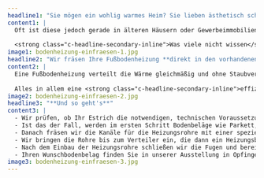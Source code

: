 ```yaml
---
headline1: "Sie mögen ein wohlig warmes Heim? Sie lieben ästhetisch schöne Räume ohne störende Elemente? Dann sollten Sie über eine **Fußbodenheizung** nachdenken."
content1: |
  Oft ist diese jedoch gerade in älteren Häusern oder Gewerbeimmobilien nicht vorhanden. <strong class="c-headline-secondary-inline">Was tun?</strong>
  
  <strong class="c-headline-secondary-inline">Was viele nicht wissen</strong>: ein nachträglicher Einbau muss nicht aufwändig sein. Und er ist auch nicht unbedingt mit einem Bodenaufbau verbunden, der Änderungen an Türen und Zargen mit sich bringt.
image1: bodenheizung-einfraesen-1.jpg
headline2: "Wir fräsen Ihre Fußbodenheizung **direkt in den vorhandenen Estrich** und machen Ihren Boden so zum Wohlfühlbereich."
content2: |
  Eine Fußbodenheizung verteilt die Wärme gleichmäßig und ohne Staubverwirbelungen - Allergiker können aufatmen. Zudem braucht sie aufgrund der großen Raumfläche eine geringere Vorlauftemperatur als Heizkörper, verteilt die Wärme damit effizienter und reduziert die Kosten für den Betrieb der Heizung. Und nicht zuletzt setzt sie Ihren Raumgestaltungsideen keine Grenzen - den Platz der Heizkörper können Sie für Schöneres verplanen.
  
  Alles in allem eine <strong class="c-headline-secondary-inline">effiziente</strong> und <strong class="c-headline-secondary-inline">nachhaltige Lösung</strong>, die Ressourcen schont.
image2: bodenheizung-einfraesen-2.jpg
headline3: "**Und so geht's**"
content3: |
  - Wir prüfen, ob Ihr Estrich die notwendigen, technischen Voraussetzungen (Mindestdicke 4 cm) erfüllt.
  - Ist das der Fall, werden im ersten Schritt Bodenbeläge wie Parkett, Laminat oder Fliesen entfernt.
  - Danach fräsen wir die Kanäle für die Heizungsrohre mit einer speziellen Maschine in den Estrich ein. Durch die verwendete Technik erfolgt das nahezu staubarm. Dabei wird die Stabilität des Estrichs nicht beeinträchtigt, auch die Traglast von Decken wird nicht erhöht, da der Einbau nahezu gewichtsneutral erfolgt.
  - Wir bringen die Rohre bis zum Verteiler ein, die dann ein Heizungsbauer an das bestehende Heizsystem anschließt.
  - Nach dem Einbau der Heizungsrohre schließen wir die Fugen und bereiten den Boden für den Einbau des Bodenbelages vor.
  - Ihren Wunschbodenbelag finden Sie in unserer Ausstellung in Opfingen.
image3: bodenheizung-einfraesen-3.jpg
---
```


